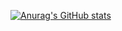 [![Anurag's GitHub stats](https://github-readme-stats.vercel.app/api?username=IMHOSUNG)](https://github.com/anuraghazra/github-readme-stats)
